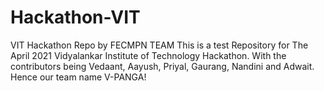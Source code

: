 # Hackathon-VIT
VIT Hackathon Repo by FECMPN TEAM
This is a test Repository for The April 2021 Vidyalankar Institute of Technology Hackathon.
With the contributors being Vedaant, Aayush, Priyal, Gaurang, Nandini and Adwait.
Hence our team name V-PANGA!
